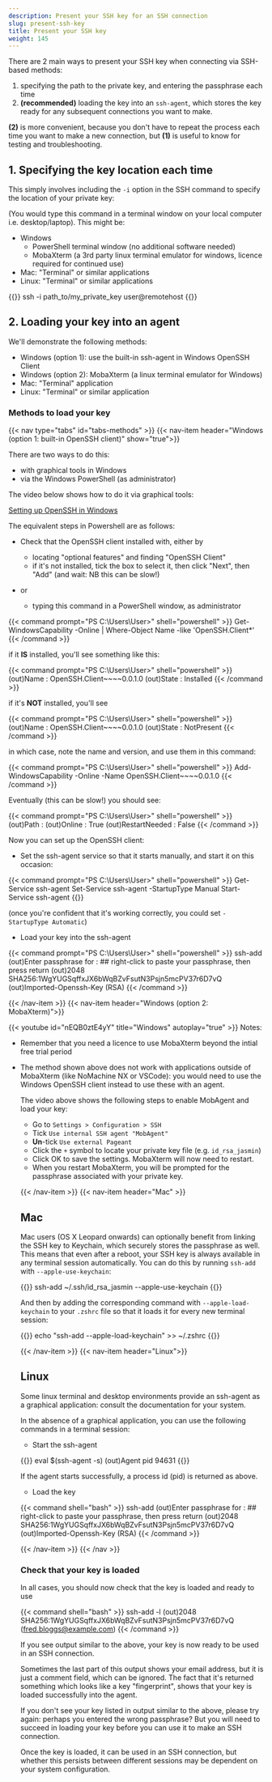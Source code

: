 ```yaml
---
description: Present your SSH key for an SSH connection
slug: present-ssh-key
title: Present your SSH key
weight: 145
---
```


There are 2 main ways to present your SSH key when connecting via SSH-based methods:

1. specifying the path to the private key, and entering the passphrase each time
1. **(recommended)** loading the key into an `ssh-agent`, which stores the key ready for any subsequent connections you want to make.

**(2)** is more convenient, because you don't have to repeat the process each time you want to make a new connection, but **(1)** is useful to know for
testing and troubleshooting.

## 1\. Specifying the key location each time

This simply involves including the `-i` option in the SSH command to specify the location of your private key:

(You would type this command in a terminal window on your local computer i.e. desktop/laptop). This might be:

- Windows
  - PowerShell terminal window (no additional software needed)
  - MobaXterm (a 3rd party linux terminal emulator for windows, licence required for continued use)
- Mac: "Terminal" or similar applications
- Linux: "Terminal" or similar applications

{{<command user="user" host="localhost">}}
ssh -i path_to/my_private_key user@remotehost
{{</command>}}

## 2\. Loading your key into an agent

We'll demonstrate the following methods:

- Windows (option 1): use the built-in ssh-agent in Windows OpenSSH Client
- Windows (option 2): MobaXterm (a linux terminal emulator for Windows)
- Mac: "Terminal" application
- Linux: "Terminal" or similar application

### Methods to load your key

{{< nav type="tabs" id="tabs-methods" >}}
  {{< nav-item header="Windows (option 1: built-in OpenSSH client)" show="true">}}

  There are two ways to do this:
  - with graphical tools in Windows
  - via the Windows PowerShell (as administrator)

  The video below shows how to do it via graphical tools:

  [Setting up OpenSSH in Windows](https://youtu.be/Tl631gh4DOU)

  The equivalent steps in Powershell are as follows:

  - Check that the OpenSSH client installed with, either by
    
    - locating "optional features" and finding "OpenSSH Client"
    - if it's not installed, tick the box to select it, then click "Next", then "Add" (and wait: NB this can be slow!)

  - or
    - typing this command in a PowerShell window, as administrator

  {{< command prompt="PS C:\Users\User>" shell="powershell" >}}
  Get-WindowsCapability -Online | Where-Object Name -like 'OpenSSH.Client*'
  {{< /command >}}
  
  if it **IS** installed, you'll see something like this:

  {{< command prompt="PS C:\Users\User>" shell="powershell" >}}
  (out)Name  : OpenSSH.Client~~~~0.0.1.0
  (out)State : Installed
  {{< /command >}}

  if it's **NOT** installed, you'll see

  {{< command prompt="PS C:\Users\User>" shell="powershell" >}}
  (out)Name  : OpenSSH.Client~~~~0.0.1.0
  (out)State : NotPresent
  {{< /command >}}

  in which case, note the name and version, and use them in this command:

  {{< command prompt="PS C:\Users\User>" shell="powershell" >}}
  Add-WindowsCapability -Online -Name OpenSSH.Client~~~~0.0.1.0
  {{< /command >}}

  Eventually (this can be slow!) you should see:

  {{< command prompt="PS C:\Users\User>" shell="powershell" >}}
  (out)Path          :
  (out)Online        : True
  (out)RestartNeeded : False
  {{< /command >}}

  Now you can set up the OpenSSH client:

  - Set the ssh-agent service so that it starts manually, and start it on this occasion:

  {{< command prompt="PS C:\Users\User>" shell="powershell" >}}
  Get-Service ssh-agent
  Set-Service ssh-agent -StartupType Manual
  Start-Service ssh-agent
  {{</command>}}

  (once you're confident that it's working correctly, you could set `-StartupType Automatic`)

  - Load your key into the ssh-agent

  {{< command prompt="PS C:\Users\User>" shell="powershell" >}}
  ssh-add <path to key>
  (out)Enter passphrase for <path to key>: ## right-click to paste your passphrase, then press return
  (out)2048 SHA256:1WgYUGSqffxJX6bWqBZvFsutN3Psjn5mcPV37r6D7vQ
  (out)Imported-Openssh-Key (RSA)
  {{< /command >}}

  {{< /nav-item >}}
  {{< nav-item header="Windows (option 2: MobaXterm)">}}

  {{< youtube id="nEQB0ztE4yY" title="Windows" autoplay="true" >}}
Notes:
- Remember that you need a licence to use MobaXterm beyond the intial free trial period
- The method shown above does not work with applications outside of MobaXterm (like NoMachine NX or VSCode): you would need to use the Windows OpenSSH client instead to use these with an agent.
  
  The video above shows the following steps to enable MobAgent and load your key:
  
  - Go to `Settings > Configuration > SSH`
  - Tick `Use internal SSH agent "MobAgent"`
  - **Un**-tick `Use external Pageant`
  - Click the `+` symbol to locate your private key file (e.g. `id_rsa_jasmin`)
  - Click OK to save the settings. MobaXterm will now need to restart.
  - When you restart MobaXterm, you will be prompted for the passphrase associated with your private key.
   
  {{< /nav-item >}}
  {{< nav-item header="Mac" >}}
  
  ## Mac

  Mac users (OS X Leopard onwards) can optionally benefit from linking the SSH
  key to Keychain, which securely stores the passphrase as well. This means that
  even after a reboot, your SSH key is always available in any terminal session
  automatically. You can do this by running `ssh-add` with `--apple-use-keychain`:

  {{<command user="user" host="localhost">}}
  ssh-add ~/.ssh/id_rsa_jasmin --apple-use-keychain
  {{</command>}}

  And then by adding the corresponding command with `--apple-load-keychain`  to your `.zshrc` file so
  that it loads it for every new terminal session:

  {{<command user="user" host="localhost">}}
  echo "ssh-add --apple-load-keychain" >> ~/.zshrc
  {{</command>}}

  {{< /nav-item >}}
  {{< nav-item header="Linux">}}
  
  ## Linux

  Some linux terminal and desktop environments provide an ssh-agent as a graphical application: consult the 
  documentation for your system.

  In the absence of a graphical application, you can use the following commands in a terminal session:

  - Start the ssh-agent

  {{<command user="user" host="localhost">}}
  eval $(ssh-agent -s)
  (out)Agent pid 94631
  {{</command>}}

  If the agent starts successfully, a process id (pid) is returned as above.

  - Load the key

  {{< command shell="bash" >}}
  ssh-add <path to key>
  (out)Enter passphrase for <path to key>: ## right-click to paste your passphrase, then press return
  (out)2048 SHA256:1WgYUGSqffxJX6bWqBZvFsutN3Psjn5mcPV37r6D7vQ
  (out)Imported-Openssh-Key (RSA)
  {{< /command >}}

  {{< /nav-item >}}
{{< /nav >}}

  ### Check that your key is loaded

  In all cases, you should now check that the key is loaded and ready to use

  {{< command shell="bash" >}}
  ssh-add -l
  (out)2048 SHA256:1WgYUGSqffxJX6bWqBZvFsutN3Psjn5mcPV37r6D7vQ (fred.bloggs@example.com)
  {{< /command >}}

  If you see output similar to the above, your key is now ready to be used in an SSH connection.
  
  Sometimes the last part of this output shows your email address, but it is
  just a comment field, which can be ignored. The fact
  that it's returned something which looks like a key "fingerprint",
  shows that your key is loaded successfully into the agent.
  
  If you don't see your key listed in output similar to the above, please try
  again: perhaps you entered the wrong passphrase? But you will need to succeed
  in loading your key before you can use it to make an SSH connection.

  Once the key is loaded, it can be used in an SSH connection, but whether this persists between different
  sessions may be dependent on your system configuration.


